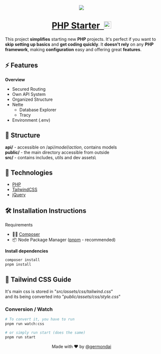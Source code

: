 <h1 align="center">
  <a href="https://germondai.rf.gd" target="_blank">
    <img align="center" src="https://skillicons.dev/icons?i=php,mysql,tailwind,jquery" /><br/><br/>
    <span>PHP Starter</span>&nbsp;
    <img src="public/assets/img/favicon.ico" alt="Rocket Icon" width="24"/>
  </a>
</h1>

This project **simplifies** starting new **PHP** projects. It's perfect if you want to **skip setting up basics** and **get coding quickly**. It **doesn't rely** on any **PHP framework**, making **configuration** easy and offering great **features**.

## ⚡️ Features

**Overview**

- Secured Routing
- Own API System
- Organized Structure
- Nette
  - Database Explorer
  - Tracy
- Environment (.env)

## 🧬 Structure

**api/** - accessible on /api/_model_/_action_, contains models\
**public/** - the main directory accessible from outside\
**src/** - contains includes, utils and dev assets\

## 🧠 Technologies

- <a href="https://www.php.net/" target="_blank">PHP</a>
- <a href="https://tailwindcss.com/" target="_blank">TailwindCSS</a>
- <a href="https://jquery.com/" target="_blank">jQuery</a>

## 🛠️ Installation Instructions

Requirements

- 👨‍💻 <a href="https://getcomposer.org/" target="_blank">Composer</a>
- 📦 Node Package Manager (<a href="https://pnpm.io/" target="_blank">pnpm</a> - recommended)

**Install dependencies**

```bash
composer install
pnpm install
```

## 🎨 Tailwind CSS Guide

It's main css is stored in "_src/assets/css/tailwind.css_"\
and its being converted into "_public/assets/css/style.css_"

### Conversion / Watch

```bash
# To convert it, you have to run
pnpm run watch:css

# or simply run start (does the same)
pnpm run start
```

<p align="center">
    <span>Made with ❤️ by</span>
    <a href="https://github.com/germondai" target="_blank">@germondai</a>
</p>
